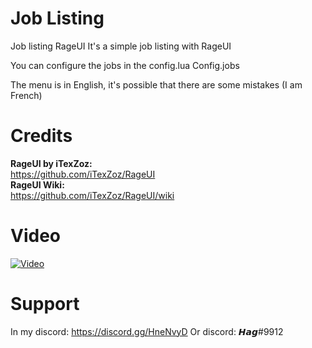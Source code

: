 # Job Listing
 Job listing RageUI
It's a simple job listing with RageUI

You can configure the jobs in the config.lua
Config.jobs 

The menu is in English, it's possible that there are some mistakes (I am French)

# Credits

<strong>RageUI by iTexZoz:</strong> <br> 
https://github.com/iTexZoz/RageUI <br>
<strong>RageUI Wiki:</strong> <br>
https://github.com/iTexZoz/RageUI/wiki

# Video
[![Video](https://i.imgur.com/yIEP25E.png)](https://streamable.com/jib8w9)
# Support 

In my discord:
https://discord.gg/HneNvyD
Or discord: 
𝙃𝙖𝙜#9912


